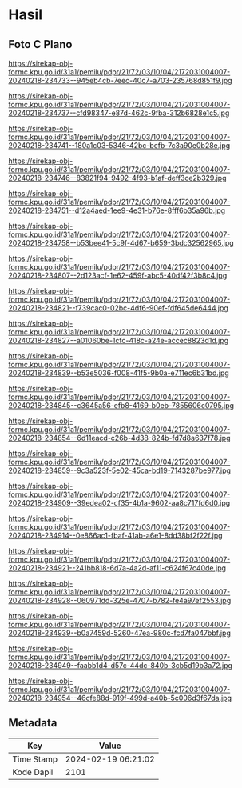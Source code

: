 # Hasil

## Foto C Plano

https://sirekap-obj-formc.kpu.go.id/31a1/pemilu/pdpr/21/72/03/10/04/2172031004007-20240218-234733--945eb4cb-7eec-40c7-a703-235768d851f9.jpg

https://sirekap-obj-formc.kpu.go.id/31a1/pemilu/pdpr/21/72/03/10/04/2172031004007-20240218-234737--cfd98347-e87d-462c-9fba-312b6828e1c5.jpg

https://sirekap-obj-formc.kpu.go.id/31a1/pemilu/pdpr/21/72/03/10/04/2172031004007-20240218-234741--180a1c03-5346-42bc-bcfb-7c3a90e0b28e.jpg

https://sirekap-obj-formc.kpu.go.id/31a1/pemilu/pdpr/21/72/03/10/04/2172031004007-20240218-234746--83821f94-9492-4f93-b1af-deff3ce2b329.jpg

https://sirekap-obj-formc.kpu.go.id/31a1/pemilu/pdpr/21/72/03/10/04/2172031004007-20240218-234751--d12a4aed-1ee9-4e31-b76e-8fff6b35a96b.jpg

https://sirekap-obj-formc.kpu.go.id/31a1/pemilu/pdpr/21/72/03/10/04/2172031004007-20240218-234758--b53bee41-5c9f-4d67-b659-3bdc32562965.jpg

https://sirekap-obj-formc.kpu.go.id/31a1/pemilu/pdpr/21/72/03/10/04/2172031004007-20240218-234807--2d123acf-1e62-459f-abc5-40df42f3b8c4.jpg

https://sirekap-obj-formc.kpu.go.id/31a1/pemilu/pdpr/21/72/03/10/04/2172031004007-20240218-234821--f739cac0-02bc-4df6-90ef-fdf645de6444.jpg

https://sirekap-obj-formc.kpu.go.id/31a1/pemilu/pdpr/21/72/03/10/04/2172031004007-20240218-234827--a01060be-1cfc-418c-a24e-accec8823d1d.jpg

https://sirekap-obj-formc.kpu.go.id/31a1/pemilu/pdpr/21/72/03/10/04/2172031004007-20240218-234839--b53e5036-f008-41f5-9b0a-e711ec6b31bd.jpg

https://sirekap-obj-formc.kpu.go.id/31a1/pemilu/pdpr/21/72/03/10/04/2172031004007-20240218-234845--c3645a56-efb8-4169-b0eb-7855606c0795.jpg

https://sirekap-obj-formc.kpu.go.id/31a1/pemilu/pdpr/21/72/03/10/04/2172031004007-20240218-234854--6d11eacd-c26b-4d38-824b-fd7d8a637f78.jpg

https://sirekap-obj-formc.kpu.go.id/31a1/pemilu/pdpr/21/72/03/10/04/2172031004007-20240218-234859--9c3a523f-5e02-45ca-bd19-7143287be977.jpg

https://sirekap-obj-formc.kpu.go.id/31a1/pemilu/pdpr/21/72/03/10/04/2172031004007-20240218-234909--39edea02-cf35-4b1a-9602-aa8c717fd6d0.jpg

https://sirekap-obj-formc.kpu.go.id/31a1/pemilu/pdpr/21/72/03/10/04/2172031004007-20240218-234914--0e866ac1-fbaf-41ab-a6e1-8dd38bf2f22f.jpg

https://sirekap-obj-formc.kpu.go.id/31a1/pemilu/pdpr/21/72/03/10/04/2172031004007-20240218-234921--241bb818-6d7a-4a2d-af11-c624f67c40de.jpg

https://sirekap-obj-formc.kpu.go.id/31a1/pemilu/pdpr/21/72/03/10/04/2172031004007-20240218-234928--060971dd-325e-4707-b782-fe4a97ef2553.jpg

https://sirekap-obj-formc.kpu.go.id/31a1/pemilu/pdpr/21/72/03/10/04/2172031004007-20240218-234939--b0a7459d-5260-47ea-980c-fcd7fa047bbf.jpg

https://sirekap-obj-formc.kpu.go.id/31a1/pemilu/pdpr/21/72/03/10/04/2172031004007-20240218-234949--faabb1d4-d57c-44dc-840b-3cb5d19b3a72.jpg

https://sirekap-obj-formc.kpu.go.id/31a1/pemilu/pdpr/21/72/03/10/04/2172031004007-20240218-234954--46cfe88d-919f-499d-a40b-5c006d3f67da.jpg


## Metadata

| Key        | Value               |
| ---------- | ------------------- |
| Time Stamp | 2024-02-19 06:21:02 |
| Kode Dapil | 2101                |



